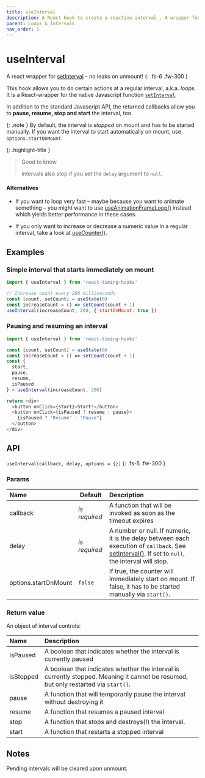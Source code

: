 ```yaml
---
title: useInterval
description: A React hook to create a reactive interval . A wrapper for setInterval.
parent: Loops & Intervals
nav_order: 1
---
```


# useInterval

A react wrapper for [setInterval](https://developer.mozilla.org/en-US/docs/Web/API/setInterval) – no leaks on unmount!
{: .fs-6 .fw-300 }

This hook allows you to do certain actions at a regular interval, a.k.a. *loops*. 
It is a React-wrapper for the native Javascript function [`setInterval`](https://developer.mozilla.org/en-US/docs/Web/API/setInterval).

In addition to the standard Javascript API, the returned callbacks allow you to **pause, resume, stop and start** the interval, too.

{: .note }
By default, the interval is _stopped_ on mount and has to be started manually. If you want the interval to start automatically on mount, use `options.startOnMount`.

{: .highlight-title }
> Good to know
>
> Intervals also stop if you set the `delay` argument to `null`.

#### Alternatives

- If you want to loop very fast – maybe because you want to animate something – 
you might want to use [useAnimationFrameLoop()](/react-timing-hooks/loops-and-intervals/useAnimationFrameLoop.html) instead which yields better performance in these cases.

- If you only want to increase or decrease a numeric value in a regular interval,
take a look at [useCounter()](/react-timing-hooks/loops-and-intervals/useCounter.html).


## Examples

### Simple interval that starts immediately on mount

```javascript
import { useInterval } from 'react-timing-hooks'

// Increase count every 200 milliseconds
const [count, setCount] = useState(0)
const increaseCount = () => setCount(count + 1)
useInterval(increaseCount, 200, { startOnMount: true })
```

### Pausing and resuming an interval

```javascript
import { useInterval } from 'react-timing-hooks'

const [count, setCount] = useState(0)
const increaseCount = () => setCount(count + 1)
const {
  start,
  pause,
  resume,
  isPaused
} = useInterval(increaseCount, 200)

return <div>
  <button onClick={start}>Start!</button>
  <button onClick={isPaused ? resume : pause}>
    {isPaused ? "Resume" : "Pause"}
  </button>
</div>
```

## API

`useInterval(callback, delay, options = {})`
{: .fs-5 .fw-300 }

### Params

| Name                 | Default       | Description                                                                                                                                                                                                      |
|:---------------------|---------------|:-----------------------------------------------------------------------------------------------------------------------------------------------------------------------------------------------------------------|
| callback             | _is required_ | A function that will be invoked as soon as the timeout expires                                                                                                                                                   |
| delay                | _is required_ | A number or null. If numeric, it is the delay between each execution of `callback`. See [setInterval()](https://developer.mozilla.org/en-US/docs/Web/API/setInterval). If set to `null`, the interval will stop. |
| options.startOnMount | `false`       | If true, the counter will immediately start on mount. If false, it has to be started manually via `start()`.                                                                                                     |

### Return value

An object of interval controls:

| Name      | Description                                                                                                                         |
|:----------|:------------------------------------------------------------------------------------------------------------------------------------|
| isPaused  | A boolean that indicates whether the interval is currently paused                                                                   |
| isStopped | A boolean that indicates whether the interval is currently stopped. Meaning it cannot be resumed, but only restarted via `start()`. |
| pause     | A function that will temporarily pause the interval without destroying it                                                           |
| resume    | A function that resumes a paused interval                                                                                           |
| stop      | A function that stops and destroys(!) the interval.                                                                                 |
| start     | A function that restarts a stopped interval                                                                                         |


## Notes

Pending intervals will be cleared upon unmount.
